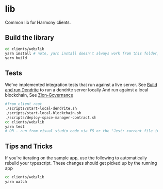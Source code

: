 # lib

Common lib for Harmony clients.

## Build the library

```bash
cd clients/web/lib
yarn install # note, yarn install doesn't always work from this folder, try from root
yarn build
```

## Tests

We've implemented integration tests that run against a live server. See [Build and run Dendrite](../../../servers/README.md) to run a dendrite server locally
And run against a local blockchain, See [Zion-Governance](https://github.com:HereNotThere/zion-governance)

```bash
#from client root
./scripts/start-local-dendrite.sh
./scripts/start-local-blockchain.sh
./scripts/deploy-space-manager-contract.sh
cd clients/web/lib
yarn test
# OR - run from visual studio code via F5 or the "Jest: current file in 'web/lib/` commmand
```

## Tips and Tricks

If you're iterating on the sample app, use the following to automatically rebuild your typescript. These changes should get picked up by the running app

```bash
cd clients/web/lib
yarn watch
```
